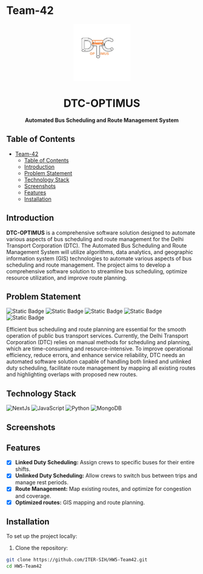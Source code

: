 # Team-42

<p align="center">
  <img src="../frontend/assests/Logo.jpg" alt="DTC-OPTIMUS Logo" width="150" height="150">
</p>

<h1 align="center">DTC-OPTIMUS</h1>

<p align="center">
  <strong>Automated Bus Scheduling and Route Management System</strong>
</p>

## Table of Contents

- [Team-42](#team-42)
  - [Table of Contents](#table-of-contents)
  - [Introduction](#introduction)
  - [Problem Statement](#problem-statement)
  - [Technology Stack](#technology-stack)
  - [Screenshots](#screenshots)
  - [Features](#features)
  - [Installation](#installation)

## Introduction

**DTC-OPTIMUS** is a comprehensive software solution designed to automate various aspects of bus scheduling and route management for the Delhi Transport Corporation (DTC). The Automated Bus Scheduling and Route Management System will utilize algorithms, data analytics, and geographic information system (GIS) technologies to automate various aspects of bus scheduling and route management. The project aims to develop a comprehensive software solution to streamline bus scheduling, optimize resource utilization, and improve route planning.

## Problem Statement

![Static Badge](https://img.shields.io/badge/Team-BUSy%20Bugs-blue?link=https://www.sih.gov.in/sih2024PS)
![Static Badge](https://img.shields.io/badge/Problem_Statement-SIH_1612-blue?link=https://www.sih.gov.in/sih2024PS)
![Static Badge](https://img.shields.io/badge/Organisation-Government%20of%20NCT%20of%20Delhi%20-blue?link=https://www.sih.gov.in/sih2024PS)
![Static Badge](https://img.shields.io/badge/Category-Software-blue?link=https://www.sih.gov.in/sih2024PS)
![Static Badge](https://img.shields.io/badge/Theme-Smart%20Vehicles-blue?link=https://www.sih.gov.in/sih2024PS)

Efficient bus scheduling and route planning are essential for the smooth operation of public bus transport services. Currently, the Delhi Transport Corporation (DTC) relies on manual methods for scheduling and planning, which are time-consuming and resource-intensive. To improve operational efficiency, reduce errors, and enhance service reliability, DTC needs an automated software solution capable of handling both linked and unlinked duty scheduling, facilitate route management by mapping all existing routes and highlighting overlaps with proposed new routes.

## Technology Stack

![NextJs](https://img.shields.io/badge/-Next-333333?style=flat&logo=Next.js)
![JavaScript](https://img.shields.io/badge/-JavaScript-333333?style=flat&logo=javascript)
![Python](https://img.shields.io/badge/-Python-333333?style=flat&logo=Python&logoColor=007396)
![MongoDB](https://img.shields.io/badge/-mongodb-333333?style=flat&logo=mongodb)

## Screenshots

## Features

- [x] **Linked Duty Scheduling:** Assign crews to specific buses for their entire shifts.
- [x] **Unlinked Duty Scheduling:** Allow crews to switch bus between trips and manage rest periods.
- [x] **Route Management:** Map existing routes, and optimize for congestion and coverage.
- [x] **Optimized routes:** GIS mapping and route planning.

## Installation

To set up the project locally:

1. Clone the repository:

```bash
git clone https://github.com/ITER-SIH/HW5-Team42.git
cd HW5-Team42
```
